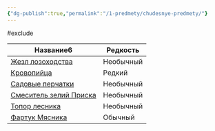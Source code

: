 ```yaml
---
{"dg-publish":true,"permalink":"/1-predmety/chudesnye-predmety/"}
---
```


#exclude
<div><table class="dataview table-view-table"><thead class="table-view-thead"><tr class="table-view-tr-header"><th class="table-view-th"><span>Название</span><span class="dataview small-text">6</span></th><th class="table-view-th"><span>Редкость</span></th></tr></thead><tbody class="table-view-tbody"><tr><td><span><a data-tooltip-position="top" aria-label="1 Предметы/Чудесные предметы/Жезл лозоходства.md" data-href="1 Предметы/Чудесные предметы/Жезл лозоходства.md" href="1 Предметы/Чудесные предметы/Жезл лозоходства.md" class="internal-link" target="_blank" rel="noopener">Жезл лозоходства</a></span></td><td><span>Необычный</span></td></tr><tr><td><span><a data-tooltip-position="top" aria-label="1 Предметы/Чудесные предметы/Кровопийца.md" data-href="1 Предметы/Чудесные предметы/Кровопийца.md" href="1 Предметы/Чудесные предметы/Кровопийца.md" class="internal-link" target="_blank" rel="noopener">Кровопийца</a></span></td><td><span>Редкий</span></td></tr><tr><td><span><a data-tooltip-position="top" aria-label="1 Предметы/Чудесные предметы/Садовые перчатки.md" data-href="1 Предметы/Чудесные предметы/Садовые перчатки.md" href="1 Предметы/Чудесные предметы/Садовые перчатки.md" class="internal-link" target="_blank" rel="noopener">Садовые перчатки</a></span></td><td><span>Необычный</span></td></tr><tr><td><span><a data-tooltip-position="top" aria-label="1 Предметы/Чудесные предметы/Смеситель зелий Приска.md" data-href="1 Предметы/Чудесные предметы/Смеситель зелий Приска.md" href="1 Предметы/Чудесные предметы/Смеситель зелий Приска.md" class="internal-link" target="_blank" rel="noopener">Смеситель зелий Приска</a></span></td><td><span>Необычный</span></td></tr><tr><td><span><a data-tooltip-position="top" aria-label="1 Предметы/Чудесные предметы/Топор лесника.md" data-href="1 Предметы/Чудесные предметы/Топор лесника.md" href="1 Предметы/Чудесные предметы/Топор лесника.md" class="internal-link" target="_blank" rel="noopener">Топор лесника</a></span></td><td><span>Необычный</span></td></tr><tr><td><span><a data-tooltip-position="top" aria-label="1 Предметы/Чудесные предметы/Фартук Мясника.md" data-href="1 Предметы/Чудесные предметы/Фартук Мясника.md" href="1 Предметы/Чудесные предметы/Фартук Мясника.md" class="internal-link" target="_blank" rel="noopener">Фартук Мясника</a></span></td><td><span>Обычный</span></td></tr></tbody></table></div>
